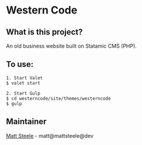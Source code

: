 # Western Code

## What is this project?

An old business website built on Statamic CMS (PHP).


## To use:

```shell
1. Start Valet
$ valet start

2. Start Gulp
$ cd westerncode/site/themes/westerncode
$ gulp

```

## Maintainer

[Matt Steele](https://github.com/mattsteele) - matt@mattsteele@dev
